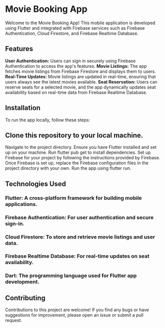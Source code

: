 # Movie Booking App
Welcome to the Movie Booking App! This mobile application is developed using Flutter and integrated with Firebase services such as Firebase Authentication, Cloud Firestore, and Firebase Realtime Database.

## Features
**User Authentication:** Users can sign in securely using Firebase Authentication to access the app's features.
**Movie Listings:** The app fetches movie listings from Firebase Firestore and displays them to users.
**Real-Time Updates:** Movie listings are updated in real-time, ensuring that users always see the latest movies available.
**Seat Reservation:** Users can reserve seats for a selected movie, and the app dynamically updates seat availability based on real-time data from Firebase Realtime Database.

## Installation
To run the app locally, follow these steps:

## Clone this repository to your local machine.
Navigate to the project directory.
Ensure you have Flutter installed and set up on your machine.
Run flutter pub get to install dependencies.
Set up Firebase for your project by following the instructions provided by Firebase.
Once Firebase is set up, replace the Firebase configuration files in the project directory with your own.
Run the app using flutter run.

## Technologies Used
### Flutter: A cross-platform framework for building mobile applications.
### Firebase Authentication: For user authentication and secure sign-in.
### Cloud Firestore: To store and retrieve movie listings and user data.
### Firebase Realtime Database: For real-time updates on seat availability.
### Dart: The programming language used for Flutter app development.

## Contributing
Contributions to this project are welcome! If you find any bugs or have suggestions for improvement, please open an issue or submit a pull request.
